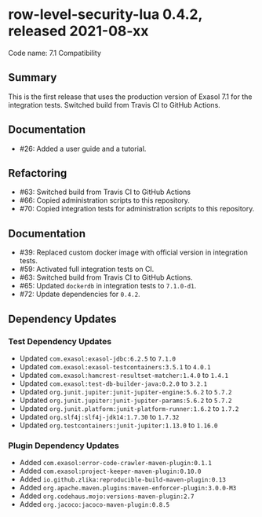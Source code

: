 # row-level-security-lua 0.4.2, released 2021-08-xx

Code name: 7.1 Compatibility

## Summary

This is the first release that uses the production version of Exasol 7.1 for the integration tests.
Switched build from Travis CI to GitHub Actions.
  
## Documentation

* #26: Added a user guide and a tutorial.

## Refactoring

* #63: Switched build from Travis CI to GitHub Actions
* #66: Copied administration scripts to this repository.
* #70: Copied integration tests for administration scripts to this repository.
  
## Documentation

* #39: Replaced custom docker image with official version in integration tests.
* #59: Activated full integration tests on CI.
* #63: Switched build from Travis CI to GitHub Actions.
* #65: Updated `dockerdb` in integration tests to `7.1.0-d1`.
* #72: Update dependencies for `0.4.2`.

## Dependency Updates

### Test Dependency Updates

* Updated `com.exasol:exasol-jdbc:6.2.5` to `7.1.0`
* Updated `com.exasol:exasol-testcontainers:3.5.1` to `4.0.1`
* Updated `com.exasol:hamcrest-resultset-matcher:1.4.0` to `1.4.1`
* Updated `com.exasol:test-db-builder-java:0.2.0` to `3.2.1`
* Updated `org.junit.jupiter:junit-jupiter-engine:5.6.2` to `5.7.2`
* Updated `org.junit.jupiter:junit-jupiter-params:5.6.2` to `5.7.2`
* Updated `org.junit.platform:junit-platform-runner:1.6.2` to `1.7.2`
* Updated `org.slf4j:slf4j-jdk14:1.7.30` to `1.7.32`
* Updated `org.testcontainers:junit-jupiter:1.13.0` to `1.16.0`

### Plugin Dependency Updates

* Added `com.exasol:error-code-crawler-maven-plugin:0.1.1`
* Added `com.exasol:project-keeper-maven-plugin:0.10.0`
* Added `io.github.zlika:reproducible-build-maven-plugin:0.13`
* Added `org.apache.maven.plugins:maven-enforcer-plugin:3.0.0-M3`
* Added `org.codehaus.mojo:versions-maven-plugin:2.7`
* Added `org.jacoco:jacoco-maven-plugin:0.8.5`
